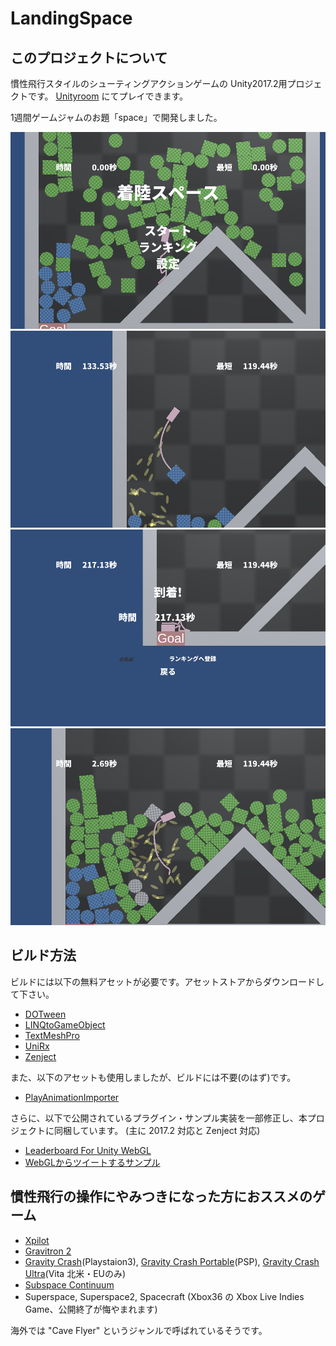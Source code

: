 # LandingSpace

## このプロジェクトについて
慣性飛行スタイルのシューティングアクションゲームの Unity2017.2用プロジェクトです。
[Unityroom](https://unityroom.com/games/landingspace) にてプレイできます。

1週間ゲームジャムのお題「space」で開発しました。

![タイトル画面](images/LandingSpace01.png)
![ワイヤーで運搬中](images/LandingSpace02.png)
![ゴール地点](images/LandingSpace03.png)
![噴射で破壊](images/LandingSpace04.png)

## ビルド方法
ビルドには以下の無料アセットが必要です。アセットストアからダウンロードして下さい。

- [DOTween](https://www.assetstore.unity3d.com/jp/#!/content/27676)
- [LINQtoGameObject](https://www.assetstore.unity3d.com/jp/#!/content/24256)
- [TextMeshPro](https://www.assetstore.unity3d.com/jp/#!/content/84126)
- [UniRx](https://www.assetstore.unity3d.com/jp/#!/content/17276)
- [Zenject](https://www.assetstore.unity3d.com/jp/#!/content/17758)

また、以下のアセットも使用しましたが、ビルドには不要(のはず)です。
- [PlayAnimationImporter](https://www.assetstore.unity3d.com/jp/#!/content/24500)

さらに、以下で公開されているプラグイン・サンプル実装を一部修正し、本プロジェクトに同梱しています。
(主に 2017.2 対応と Zenject 対応)
- [Leaderboard For Unity WebGL](https://github.com/NCMBMania/LeaderboardForUnityWebGL)
- [WebGLからツイートするサンプル](https://github.com/naichilab/unityroom-tweet)

## 慣性飛行の操作にやみつきになった方におススメのゲーム

- [Xpilot](http://www.xpilot.org/)
- [Gravitron 2](http://store.steampowered.com/app/21300/Gravitron_2/)
- [Gravity Crash](http://www.jp.playstation.com/software/title/jp9000npja00047_00gravitycrash0000.html)(Playstaion3), [Gravity Crash Portable](http://www.jp.playstation.com/software/title/jp9000npjg00044_000000111122223333.html)(PSP), [Gravity Crash Ultra](https://www.playstation.com/en-us/games/gravity-crash-ultra-psvita/)(Vita 北米・EUのみ) 
- [Subspace Continuum](http://store.steampowered.com/app/352700/Subspace_Continuum/)
- Superspace, Superspace2, Spacecraft (Xbox36 の Xbox Live Indies Game、公開終了が悔やまれます)

海外では "Cave Flyer" というジャンルで呼ばれているそうです。

